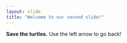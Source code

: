 ```yaml
---
layout: slide
title: "Welcome to our second slide!"
---
```

**Save the turtles.**
Use the left arrow to go back!
